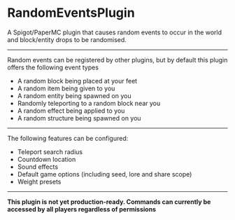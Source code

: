 # RandomEventsPlugin
A Spigot/PaperMC plugin that causes random events to occur in the world and block/entity drops to be randomised.

---

Random events can be registered by other plugins, but by default this plugin offers the following event types
- A random block being placed at your feet
- A random item being given to you
- A random entity being spawned on you
- Randomly teleporting to a random block near you
- A random effect being applied to you
- A random structure being spawned on you

---

The following features can be configured:
- Teleport search radius
- Countdown location
- Sound effects
- Default game options (including seed, lore and share scope)
- Weight presets

---

**This plugin is not yet production-ready. Commands can currently be accessed by all players regardless of permissions**
